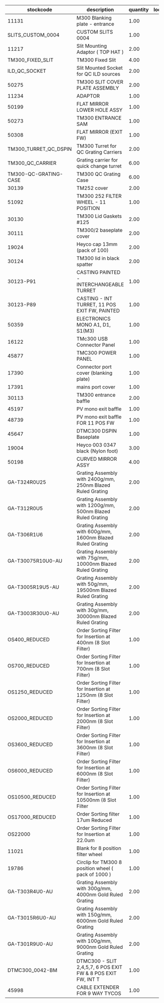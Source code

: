|stockcode|description|quantity|location|
|---------|-----------|--------|--------|
|11131|M300 Blanking plate - entrance|1.00||
|SLITS_CUSTOM_0004|CUSTOM SLITS 0004|1.00||
|11217|Slit Mounting Adaptor ( TOP HAT )|2.00||
|TM300_FIXED_SLIT|TM300 Fixed Slit|4.00||
|ILD_QC_SOCKET|Slit Mounted Socket for QC ILD sources|2.00||
|50275|TM300 SLIT COVER PLATE ASSEMBLY|2.00||
|11234|ADAPTOR|1.00||
|50199|FLAT MIRROR LOWER HOLE ASSY|1.00||
|50273|TM300 ENTRANCE SAM|1.00||
|50308|FLAT MIRROR (EXIT FW)|1.00||
|TM300_TURRET_QC_DSPIN|TM300 Turret for QC Grating Carriers|2.00||
|TM300_QC_CARRIER|Grating carrier for quick change turret|6.00||
|TM300-QC-GRATING-CASE|TM300 QC Grating Case|6.00||
|30139|TM252 cover|2.00||
|51092|TM300 252 FILTER WHEEL - 11 POSITION|1.00||
|30130|TM300 Lid Gaskets #125|2.00||
|30111|TM300/2 baseplate cover|2.00||
|19024|Heyco cap 13mm (pack of 100)|2.00||
|30124|TM300 lid in black spatter|2.00||
|30123-P91|CASTING PAINTED - INTERCHANGEABLE TURRET|1.00||
|30123-P89|CASTING - INT TURRET, 11 POS EXIT FW, PAINTED|1.00||
|50359|ELECTRONICS MONO A1, D1, S1(M3)|1.00||
|16122|TMc300 USB Connector Panel|1.00||
|45877|TMC300 POWER PANEL|1.00||
|17390|Connector port cover (blanking plate)|1.00||
|17391|mains port cover|1.00||
|30113|TM300 entrance baffle|2.00||
|45197|PV mono exit baffle|1.00||
|48739|PV mono exit baffle FOR 11 POS FW|1.00||
|45647|DTMC300 DSPIN Baseplate|1.00||
|19004|Heyco 003 0347 black (Nylon foot)|3.00||
|50198|CURVED MIRROR ASSY|4.00||
|GA-T324R0U25|Grating Assembly with 2400g/mm, 250nm Blazed Ruled Grating|2.00||
|GA-T312R0U5|Grating Assembly with 1200g/mm, 500nm Blazed Ruled Grating|2.00||
|GA-T306R1U6|Grating Assembly with 600g/mm, 1600nm Blazed Ruled Grating|2.00||
|GA-T30075R10U0-AU|Grating Assembly with 75g/mm, 10000nm Blazed Ruled Grating|2.00||
|GA-T3005R19U5-AU|Grating Assembly with 50g/mm, 19500nm Blazed Ruled Grating|2.00||
|GA-T3003R30U0-AU|Grating Assembly with 30g/mm, 30000nm Blazed Ruled Grating|2.00||
|OS400_REDUCED|Order Sorting Filter for Insertion at 400nm (8 Slot Filter)|1.00||
|OS700_REDUCED|Order Sorting Filter for Insertion at 700nm (8 Slot Filter)|1.00||
|OS1250_REDUCED|Order Sorting Filter for Insertion at 1250nm (8 Slot Filter)|1.00||
|OS2000_REDUCED|Order Sorting Filter for Insertion at 2000nm (8 Slot Filter)|1.00||
|OS3600_REDUCED|Order Sorting Filter for Insertion at 3600nm (8 Slot Filter)|1.00||
|OS6000_REDUCED|Order Sorting Filter for Insertion at 6000nm (8 Slot Filter)|1.00||
|OS10500_REDUCED|Order Sorting Filter for Insertion at 10500nm (8 Slot Filter|1.00||
|OS17000_REDUCED|Order Sorting filter 17um Reduced|1.00||
|OS22000|Order Sorting Filter for Insertion at 22.0um|1.00||
|11021|Blank for 8 position filter wheel|1.00||
|19786|Circlip for TM300 8 position wheel ( pack of 1000 )|1.00||
|GA-T303R4U0-AU|Grating Assembly with 300g/mm, 4000nm Gold Ruled Grating|2.00||
|GA-T3015R6U0-AU|Grating Assembly with 150g/mm, 6000nm Gold Ruled Grating|2.00||
|GA-T301R9U0-AU|Grating Assembly with 100g/mm, 9000nm Gold Ruled Grating|2.00||
|DTMC300_0042-BM|DTMC300 - SLIT 2,4,5,7, 6 POS EXIT FW & 8 POS EXIT FW, INT T|1.00||
|45998|CABLE EXTENDER FOR 9 WAY TYCOS|1.00||
